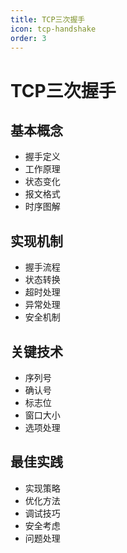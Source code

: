 ```yaml
---
title: TCP三次握手
icon: tcp-handshake
order: 3
---
```


# TCP三次握手

## 基本概念
- 握手定义
- 工作原理
- 状态变化
- 报文格式
- 时序图解

## 实现机制
- 握手流程
- 状态转换
- 超时处理
- 异常处理
- 安全机制

## 关键技术
- 序列号
- 确认号
- 标志位
- 窗口大小
- 选项处理

## 最佳实践
- 实现策略
- 优化方法
- 调试技巧
- 安全考虑
- 问题处理
